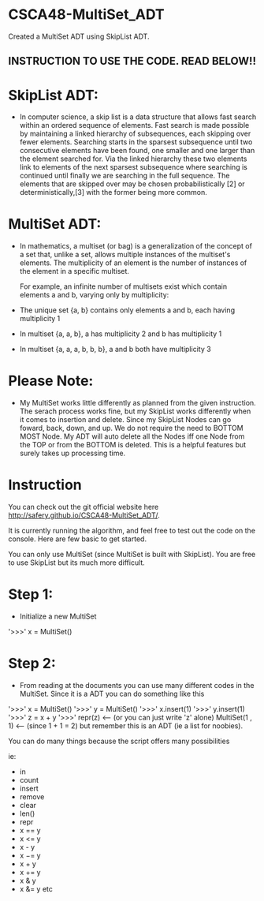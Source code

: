 # CSCA48-MultiSet_ADT
Created a MultiSet ADT using SkipList ADT.

## INSTRUCTION TO USE THE CODE. READ BELOW!!

# SkipList ADT:

* In computer science, a skip list is a data structure that allows fast search within an ordered sequence of elements. Fast search is made possible by maintaining a linked hierarchy of subsequences, each skipping over fewer elements. Searching starts in the sparsest subsequence until two consecutive elements have been found, one smaller and one larger than the element searched for. Via the linked hierarchy these two elements link to elements of the next sparsest subsequence where searching is continued until finally we are searching in the full sequence. The elements that are skipped over may be chosen probabilistically [2] or deterministically,[3] with the former being more common.


# MultiSet ADT:
* In mathematics, a multiset (or bag) is a generalization of the concept of a set that, unlike a set, allows multiple instances of the multiset's elements. The multiplicity of an element is the number of instances of the element in a specific multiset.

  For example, an infinite number of multisets exist which contain elements a and b, varying only by multiplicity:

* The unique set {a, b} contains only elements a and b, each having multiplicity 1
* In multiset {a, a, b}, a has multiplicity 2 and b has multiplicity 1
* In multiset {a, a, a, b, b, b}, a and b both have multiplicity 3


# Please Note:

* My MultiSet works little differently as planned from the given instruction. The serach process works fine, but my SkipList works differently when it comes to insertion and delete. Since my SkipList Nodes can go foward, back, down, and up. We do not require the need to BOTTOM MOST Node. My ADT will auto delete all the Nodes iff one Node from the TOP or from the BOTTOM is deleted. This is a helpful features but surely takes up processing time.


# Instruction

You can check out the git official website here http://safery.github.io/CSCA48-MultiSet_ADT/.

It is currently running the algorithm, and feel free to test out the code on the console. Here are few basic to get started.

You can only use MultiSet (since MultiSet is built with SkipList). You are free to use SkipList but its much more difficult.


# Step 1:
* Initialize a new MultiSet

'>>>' x = MultiSet()

# Step 2:
* From reading at the documents you can use many different codes in the MultiSet. Since it is a ADT you can do something like this

'>>>' x = MultiSet()
'>>>' y = MultiSet()
'>>>' x.insert(1)
'>>>' y.insert(1)
'>>>' z = x + y
'>>>' repr(z)  <-- (or you can just write 'z' alone)
MultiSet(1 , 1) <-- (since 1 + 1 = 2) but remember this is an ADT (ie a list for noobies).


You can do many things because the script offers many possibilities

ie:

* in
* count
* insert
* remove
* clear
* len()
* repr
* x == y
* x <= y
* x - y
* x −= y
* x + y
* x += y
* x & y
* x &= y
etc
